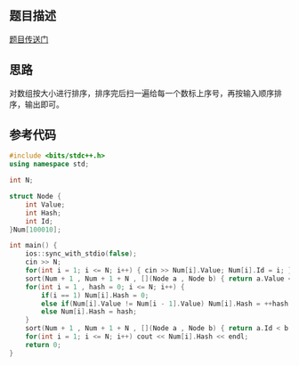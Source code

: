 ## 题目描述

[题目传送门](https://atcoder.jp/contests/abc036/tasks/abc036_c)

## 思路

对数组按大小进行排序，排序完后扫一遍给每一个数标上序号，再按输入顺序排序，输出即可。

## 参考代码

```cpp
#include <bits/stdc++.h>
using namespace std;

int N;

struct Node {
    int Value;
    int Hash;
    int Id;
}Num[100010];

int main() {
    ios::sync_with_stdio(false);
    cin >> N;
    for(int i = 1; i <= N; i++) { cin >> Num[i].Value; Num[i].Id = i; }
    sort(Num + 1 , Num + 1 + N , [](Node a , Node b) { return a.Value < b.Value; } );
    for(int i = 1 , hash = 0; i <= N; i++) {
        if(i == 1) Num[i].Hash = 0;
        else if(Num[i].Value != Num[i - 1].Value) Num[i].Hash = ++hash;
        else Num[i].Hash = hash;
    }
    sort(Num + 1 , Num + 1 + N , [](Node a , Node b) { return a.Id < b.Id; } );
    for(int i = 1; i <= N; i++) cout << Num[i].Hash << endl;
    return 0;
}

```